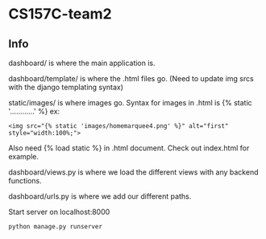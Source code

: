 # CS157C-team2

## Info
dashboard/ is where the main application is.

dashboard/template/ is where the .html files go. (Need to update img srcs with the django templating syntax) 

static/images/ is where images go. Syntax for images in .html is {% static '............' %} ex:
```
<img src="{% static 'images/homemarquee4.png' %}" alt="first" style="width:100%;">
```

Also need {% load static %} in .html document. Check out index.html for example.

dashboard/views.py is where we load the different views with any backend functions.

dashboard/urls.py is where we add our different paths.


Start server on localhost:8000
```
python manage.py runserver
```